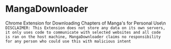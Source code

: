 # MangaDownloader
Chrome Extension for Downloading Chapters of Manga's for Personal Use\n
`DISCLAIMER: This Extension does not store any data on its own servers, it only uses code to communicate with selected websites and all code is ran on the host machine, MangaDownloader claims no responsibility for any person who could use this with malicious intent`
